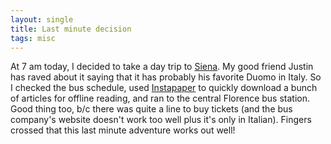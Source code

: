 ```yaml
---
layout: single
title: Last minute decision
tags: misc
---
```


At 7 am today, I decided to take a day trip to [Siena](http://en.m.wikipedia.org/wiki/Siena). My good friend Justin has raved about it saying that it has probably his favorite Duomo in Italy. So I checked the bus schedule, used [Instapaper](https://www.instapaper.com/) to quickly download a bunch of articles for offline reading, and ran to the central Florence bus station. Good thing too, b/c there was quite a line to buy tickets (and the bus company's website doesn't work too well plus it's only in Italian). Fingers crossed that this last minute adventure works out well!